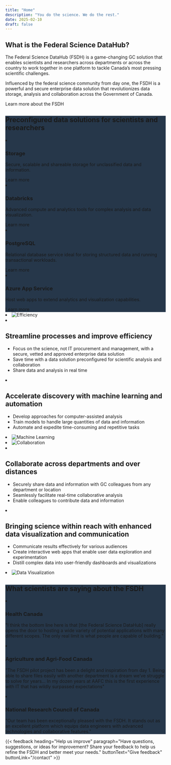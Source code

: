 ```yaml
---
title: "Home"
description: "You do the science. We do the rest."
date: 2025-02-10
draft: false
---
```


<link rel="stylesheet" href="https://aurora.gccloudone.alpha.canada.ca/scss/main.css">

<article class="py-750">
  <h2 class="mb-400">What is the Federal Science DataHub?</h2>
  <p class="mb-400">The Federal Science DataHub (FSDH) is a game-changing GC solution that enables scientists and researchers across departments or across the country to work together in one platform to tackle Canada’s most pressing scientific challenges.</p>
  <p class="mb-400">Influenced by the federal science community from day one, the FSDH is a powerful and secure enterprise data solution that revolutionizes data storage, analysis and collaboration across the Government of Canada.</p>
  <gcds-link href="/product/" class="hydrated">Learn more about the FSDH</gcds-link>
</article>

<article class="py-500 bg-primary text-light bg-full-width" style="background-color:#26374a;">
  <h2 class="mb-400">Preconfigured data solutions for scientists and researchers</h2>
  <gcds-grid tag="ul" columns="1fr" columns-tablet="1fr 1fr" columns-desktop="1fr 1fr 1fr 1fr" gap="450" class="hydrated">
    <li class="list-none md:mb-0 mb-500">
      <h3 class="mb-400">Storage</h3>
      <p class="mb-400">Secure, scalable and shareable storage for unclassified data and information.</p>
      <gcds-link href="/product/storage" variant="light" class="hydrated">Learn more</gcds-link>
    </li>
    <li class="list-none md:mb-0 mb-500">
      <h3 class="mb-400">Databricks</h3>
      <p class="mb-400">Advanced compute and analytics tools for complex analysis and data visualization.</p>
      <gcds-link href="/product/databricks" variant="light" class="hydrated">Learn more</gcds-link>
    </li>
    <li class="list-none md:mb-0 mb-500">
      <h3 class="mb-400">PostgreSQL</h3>
      <p class="mb-400">Relational database service ideal for storing structured data and running transactional workloads.</p>
      <gcds-link href="/product/postgresql" variant="light" class="hydrated">Learn more</gcds-link>
    </li>
    <li class="list-none md:mb-0 mb-500">
      <h3 class="mb-400">Azure App Service </h3>
      <p class="mb-400">Host web apps to extend analytics and visualization capabilities.</p>
      <gcds-link href="/product/app-service" variant="light" class="hydrated">Learn more</gcds-link>
    </li>
  </gcds-grid>
</article>

<article class="py-450">
  <gcds-grid tag="ul" columns="1fr" columns-tablet="1fr 4fr" columns-desktop="1fr 5fr" gap="450" class="hydrated">
    <li class="list-none md:mb-0 mb-500">
      <img src="/images/fsdh/efficiency.svg" alt="Efficiency" />
    </li>
    <li class="list-none md:mb-0 mb-500">
      <h2 class="mb-400">Streamline processes and improve efficiency</h2>
      <ul class="list-disc mb-300">
        <li>Focus on the science, not IT procurement and management, with a secure, vetted and approved enterprise data solution </li>
        <li>Save time with a data solution preconfigured for scientific analysis and collaboration </li>
        <li>Share data and analysis in real time </li>
      </ul>
    </li>
  </gcds-grid>
</article>

<article class="py-450 bg-light bg-full-width">
  <gcds-grid tag="ul" columns="1fr" columns-tablet="4fr 1fr" columns-desktop="5fr 1fr" gap="450" class="hydrated">
    <li class="list-none md:mb-0 mb-500">
      <h2 class="mb-400">Accelerate discovery with machine learning and automation</h2>
      <ul class="list-disc mb-300">
        <li>Develop approaches for computer-assisted analysis</li>
        <li>Train models to handle large quantities of data and information</li>
        <li>Automate and expedite time-consuming and repetitive tasks </li>
      </ul>
    </li>
    <li class="list-none md:mb-0 mb-500">
      <img src="/images/fsdh/machine-learning.svg" alt="Machine Learning" />
    </li>
  </gcds-grid>
</article>

<article class="py-450">
  <gcds-grid tag="ul" columns="1fr" columns-tablet="1fr 4fr" columns-desktop="1fr 5fr" gap="450" class="hydrated">
    <li class="list-none md:mb-0 mb-500">
      <img src="/images/fsdh/collaboration.svg" alt="Collaboration" />
    </li>
    <li class="list-none md:mb-0 mb-500">
      <h2 class="mb-400">Collaborate across departments and over distances</h2>
      <ul class="list-disc mb-300">
        <li>Securely share data and information with GC colleagues from any department or location</li>
        <li>Seamlessly facilitate real-time collaborative analysis</li>
        <li>Enable colleagues to contribute data and information</li>
      </ul>
    </li>
  </gcds-grid>
</article>

<article class="py-450 bg-light bg-full-width">
  <gcds-grid tag="ul" columns="1fr" columns-tablet="4fr 1fr" columns-desktop="5fr 1fr" gap="450" class="hydrated">
    <li class="list-none md:mb-0 mb-500">
      <h2 class="mb-400">Bringing science within reach with enhanced data visualization and communication</h2>
      <ul class="list-disc mb-300">
        <li>Communicate results effectively for various audiences</li>
        <li>Create interactive web apps that enable user data exploration and experimentation</li>
        <li>Distill complex data into user-friendly dashboards and visualizations</li>
      </ul>
    </li>
    <li class="list-none md:mb-0 mb-500">
      <img src="/images/fsdh/data-visualization.svg" alt="Data Visualization" />
    </li>
  </gcds-grid>
</article>

<article class="py-500 bg-primary text-light bg-full-width" style="background-color:#26374a;">
  <h2 class="mb-400">What scientists are saying about the FSDH</h2>
  <gcds-grid tag="ul" columns="1fr" columns-tablet="1fr 1fr" columns-desktop="1fr 1fr 1fr" gap="450" class="hydrated">
    <li class="list-none md:mb-0 mb-500">
  <h3 class="mb-400">Health Canada</h3>
      <p class="mb-400">"I think the bottom line here is that [the Federal Science DataHub] really opens the door to hosting a wide variety of potential applications with many different scopes. The only real limit is what people are capable of building."</p>
    </li>
    <li class="list-none md:mb-0 mb-500">
  <h3 class="mb-400">Agriculture and Agri-Food Canada</h3>
      <p class="mb-400">"The FSDH pilot project has been a delight and inspiration from day 1. Being able to share files easily with another department is a dream we’ve struggle to solve for years... In my dozen years at AAFC this is the first experience with IT that has wildly surpassed expectations"</p>
    </li>
    <li class="list-none md:mb-0 mb-500">
  <h3 class="mb-400">National Research Council of Canada</h3>
      <p class="mb-400">"Our team has been exceptionally pleased with the FSDH. It stands out as an excellent platform which equips data engineers with advanced technologies and collaborative features.​"</p>
    </li>
  </gcds-grid>
</article>

{{< feedback
heading="Help us improve"
paragraph="Have questions, suggestions, or ideas for improvement? Share your feedback to help us refine the FSDH and better meet your needs."
buttonText="Give feedback"
buttonLink="/contact" >}}
